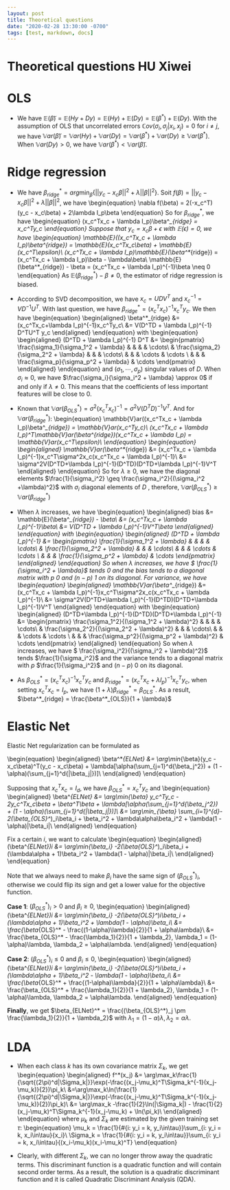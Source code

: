 ```yaml
---
layout: post
title: Theoretical questions
date: "2020-02-28 13:30:00 -0700"
tags: [test, markdown, docs]
---
```

<head>
    <script src="https://cdn.mathjax.org/mathjax/latest/MathJax.js?config=TeX-AMS-MML_HTMLorMML" type="text/javascript"></script>
    <script type="text/x-mathjax-config">
        MathJax.Hub.Config({
            tex2jax: {
            skipTags: ['script', 'noscript', 'style', 'textarea', 'pre'],
            inlineMath: [['$','$']]
            }
        });
    </script>
</head>

# Theoretical questions HU Xiwei


# OLS

* We have $\mathbb{E}(\tilde{\beta}) = \mathbb{E}(Hy + Dy) = \mathbb{E}(Hy) + \mathbb{E}(Dy) = \mathbb{E}(\beta^*) + \mathbb{E}(Dy)$. 
With the assumption of OLS that uncorrelated errors $\mathbb{C}ov(\sigma_i, \sigma_j | x_i, x_j) = 0$ for $i \neq j$, we have $\mathbb{V}ar(\tilde{\beta}) = \mathbb{V}ar(Hy) + \mathbb{V}ar(Dy) = \mathbb{V}ar(\beta^*) + \mathbb{V}ar(Dy) \geq \mathbb{V}ar(\beta^*)$. When $\mathbb{V}ar(Dy) > 0$, we have $\mathbb{V}ar(\beta^*) < \mathbb{V}ar(\tilde{\beta})$.

# Ridge regression

* We have $\beta^*_{ridge} = arg\min_{\beta}\{||y_c - x_c\beta||^2 + \lambda||\beta||^2\}$. Soit $f(\beta) = ||y_c - x_c\beta||^2 + \lambda||\beta||^2$, we have
\begin{equation}
\nabla f(\beta) = 2(-x_c^T)(y_c - x_c\beta) + 2\lambda I_p\beta
\end{equation}
So for $\beta^*_{ridge}$, we have 
\begin{equation}
(x_c^Tx_c + \lambda I_p)\beta^*_{ridge} = x_c^Ty_c
\end{equation}
Suppose that $y_c = x_c\beta + \epsilon$ with $\mathbb{E}(\epsilon) = 0$, we have
\begin{equation}
\mathbb{E}((x_c^Tx_c + \lambda I_p)\beta^*_{ridge}) = \mathbb{E}(x_c^Tx_c\beta) + \mathbb{E}(x_c^T\epsilon)\\
(x_c^Tx_c + \lambda I_p)\mathbb{E}(\beta^*_{ridge}) = (x_c^Tx_c + \lambda I_p)\beta - \lambda\beta\\
\mathbb{E}(\beta^*_{ridge}) - \beta = (x_c^Tx_c + \lambda I_p)^{-1}\beta \neq 0
\end{equation}
As $\mathbb{E}(\beta^*_{ridge}) - \beta \neq 0$, the estimator of ridge regression is biased.


* According to SVD decomposition, we have $x_c = UDV^T$ and $x_c^{-1} = VD^{-1}U^T$. With last question, we have $\beta^*_{ridge} = (x_c^Tx_c)^{-1}x_c^Ty_c$. We then have 
\begin{equation}
\begin{aligned}
\beta^*_{ridge} &= (x_c^Tx_c+\lambda I_p)^{-1}x_c^Ty_c\\
&= V(D^TD + \lambda I_p)^{-1} D^TU^T y_c
\end{aligned}
\end{equation}
with 
\begin{equation}
\begin{aligned}
(D^TD + \lambda I_p)^{-1} D^T &= 
\begin{pmatrix}
\frac{\sigma_1}{\sigma_1^2 + \lambda} & & & & \cdots\\
 & \frac{\sigma_2}{\sigma_2^2 + \lambda} & & & \cdots\\
  & & & \cdots & \cdots \\
   & & & \frac{\sigma_p}{\sigma_p^2 + \lambda} & \cdots
\end{pmatrix}
\end{aligned}
\end{equation} 
and $(\sigma_1, \cdots, \sigma_p)$ singular values of $D$.
When $\sigma_i \approx 0$, we have $\frac{\sigma_i}{\sigma_i^2 + \lambda} \approx 0$ if and only if $\lambda \neq 0$. This means that the coefficients of less important features will be close to $0$.

* Known that $\mathbb{V}ar(\beta^*_{OLS}) = \sigma^2(x_c^Tx_c)^{-1} = \sigma^2 V(D^TD)^{-1}V^T$. And for $\mathbb{V}ar(\beta^*_{ridge})$:
\begin{equation}
\mathbb{V}ar((x_c^Tx_c + \lambda I_p)\beta^*_{ridge}) = \mathbb{V}ar(x_c^Ty_c)\\
(x_c^Tx_c + \lambda I_p)^T\mathbb{V}ar(\beta^*_{ridge})(x_c^Tx_c + \lambda I_p) = \mathbb{V}ar(x_c^T\epsilon)\\
\end{equation}
\begin{equation}
\begin{aligned}
\mathbb{V}ar(\beta^*_{ridge}) &= (x_c^Tx_c + \lambda I_p)^{-1}x_c^T\sigma^2x_c(x_c^Tx_c + \lambda I_p)^{-1}\\
&= \sigma^2V(D^TD+\lambda I_p)^{-1}(D^TD)(D^TD+\lambda I_p)^{-1}V^T
\end{aligned}
\end{equation}
So for $\lambda \geq 0$, we have the diagonal elements $\frac{1}{\sigma_i^2} \geq \frac{\sigma_i^2}{(\sigma_i^2 +\lambda)^2}$ with $\sigma_i$  diagonal elements of $D$ , therefore, $\mathbb{V}ar(\beta^*_{OLS}) \geq \mathbb{V}ar(\beta^*_{ridge})$

* When $\lambda$ increases, we have
\begin{equation}
\begin{aligned}
bias &= \mathbb{E}(\beta^*_{ridge}) - \beta\\
&= (x_c^Tx_c + \lambda I_p)^{-1}\beta\\ 
&= V(D^TD + \lambda I_p)^{-1}V^T\beta
\end{aligned}
\end{equation}
with 
\begin{equation}
\begin{aligned}
(D^TD + \lambda I_p)^{-1} &= 
\begin{pmatrix}
\frac{1}{\sigma_1^2 + \lambda} & & & & \cdots\\
 & \frac{1}{\sigma_2^2 + \lambda} & & & \cdots\\
  & & & \cdots & \cdots \\
   & & & \frac{1}{\sigma_p^2 + \lambda} & \cdots
\end{pmatrix}
\end{aligned}
\end{equation} 
So when $\lambda$ increases, we have $ \frac{1}{\sigma_i^2 + \lambda}$ tends $0$ and the bias tends to a diagonal matrix with $p$ $0$ and $(n-p)$ $1$ on its diagonal.
For variance, we have
\begin{equation}
\begin{aligned}
\mathbb{V}ar(\beta^*_{ridge}) &= (x_c^Tx_c + \lambda I_p)^{-1}x_c^T\sigma^2x_c(x_c^Tx_c + \lambda I_p)^{-1}\\
&= \sigma^2V(D^TD+\lambda I_p)^{-1}(D^TD)(D^TD+\lambda I_p)^{-1}V^T
\end{aligned}
\end{equation}
with
\begin{equation}
\begin{aligned}
(D^TD+\lambda I_p)^{-1}(D^TD)(D^TD+\lambda I_p)^{-1} &= 
\begin{pmatrix}
\frac{\sigma_1^2}{(\sigma_1^2 + \lambda)^2} & & & & \cdots\\
 & \frac{\sigma_2^2}{(\sigma_2^2 + \lambda)^2} & & & \cdots\\
  & & & \cdots & \cdots \\
   & & & \frac{\sigma_p^2}{(\sigma_p^2 + \lambda)^2} & \cdots
\end{pmatrix}
\end{aligned}
\end{equation} 
So when $\lambda$ increases, we have $ \frac{\sigma_i^2}{(\sigma_i^2 + \lambda)^2}$ tends $\frac{1}{\sigma_i^2}$ and the variance tends to a diagonal matrix with $p$ $\frac{1}{\sigma_i^2}$ and $(n-p)$ $0$ on its diagonal.

* As $\beta^*_{OLS} = (x_c^Tx_c)^{-1}x_c^Ty_c$ and $\beta^*_{ridge} = (x_c^Tx_c + \lambda I_p)^{-1}x_c^Ty_c$, when setting $x_c^Tx_c = I_p$, we have $(1 + \lambda)\beta^*_{ridge} = \beta^*_{OLS}$. As a result, $\beta^*_{ridge} = \frac{\beta^*_{OLS}}{1 + \lambda}$

# Elastic Net

Elastic Net regularization can be formulated as

\begin{equation}
\begin{aligned}
\beta^*_{ELNet} &= \arg\min_{\beta}(y_c - x_c\beta)^T(y_c - x_c\beta) + \lambda[\alpha(\sum_{j=1}^d{\beta_j^2}) + (1 - \alpha)(\sum_{j=1}^d{|\beta_j|})]\\
\end{aligned}
\end{equation}

Supposing that $x_c^Tx_c = I_d$, we have $\beta^*_{OLS} = x_c^Ty_c$ and
\begin{equation}
\begin{aligned}
\beta^*_{ELNet} &= \arg\min_{\beta} y_c^Ty_c - 2y_c^Tx_c\beta + \beta^T\beta + \lambda[\alpha(\sum_{j=1}^d{\beta_j^2}) + (1 - \alpha)(\sum_{j=1}^d{|\beta_j|})]\\
&= \arg\min_{\beta} \sum_{i=1}^{d}- 2(\beta_{OLS}^*)_i\beta_i + \beta_i^2 + \lambda\alpha\beta_i^2 + \lambda(1 - \alpha)|\beta_i|\\
\end{aligned}
\end{equation}

Fix a certain $i$, we want to calculate
\begin{equation}
\begin{aligned}
(\beta^*_{ELNet})_i &= \arg\min_{\beta_i} -2(\beta_{OLS}^*)_i\beta_i + (\lambda\alpha + 1)\beta_i^2 + \lambda(1 - \alpha)|\beta_i|\\
\end{aligned}
\end{equation}

Note that we always need to make $\beta_i$ have the same sign of $(\beta_{OLS}^*)_i$, otherwise we could flip its sign and get a lower value for the objective function.

**Case 1**: $(\beta_{OLS}^*)_i > 0$ and $\beta_i \geq 0$, 
\begin{equation}
\begin{aligned}
(\beta^*_{ELNet})_i &= \arg\min_{\beta_i} -2(\beta_{OLS}^*)_i\beta_i + (\lambda\alpha + 1)\beta_i^2 + \lambda(1 - \alpha)\beta_i\\
&= \frac{\beta_{OLS}^* - \frac{(1-\alpha)\lambda}{2}}{1 + \alpha\lambda}\\
&= \frac{\beta_{OLS}^* - \frac{\lambda_1}{2}}{1 + \lambda_2}, \lambda_1 = (1-\alpha)\lambda, \lambda_2 = \alpha\lambda.
\end{aligned}
\end{equation}

**Case 2**: $(\beta_{OLS}^*)_i \leq 0$ and $\beta_i \leq 0$, 
\begin{equation}
\begin{aligned}
(\beta^*_{ELNet})_i &= \arg\min_{\beta_i} -2(\beta_{OLS}^*)_i\beta_i + (\lambda\alpha + 1)\beta_i^2 - \lambda(1 - \alpha)\beta_i\\
&= \frac{\beta_{OLS}^* + \frac{(1-\alpha)\lambda}{2}}{1 + \alpha\lambda}\\
&= \frac{\beta_{OLS}^* + \frac{\lambda_1}{2}}{1 + \lambda_2}, \lambda_1 = (1-\alpha)\lambda, \lambda_2 = \alpha\lambda.
\end{aligned}
\end{equation}

**Finally**, we get $\beta_{ELNet}^* = \frac{(\beta_{OLS}^*)_j \pm \frac{\lambda_1}{2}}{1 + \lambda_2}$ with $\lambda_1 = (1-\alpha)\lambda, \lambda_2 = \alpha\lambda$.

# LDA

* When each class $k$ has its own covariance matrix $\Sigma_k$, we get
\begin{equation}
\begin{aligned}
f^*(x_j) &= \arg\max_k\frac{1}{\sqrt{(2\pi)^d|\Sigma_k|}}\exp(-\frac{(x_j-\mu_k)^T\Sigma_k^{-1}(x_j-\mu_k)}{2})\pi_k\\
&=\arg\max_k\ln(\frac{1}{\sqrt{(2\pi)^d|\Sigma_k|}}\exp(-\frac{(x_j-\mu_k)^T\Sigma_k^{-1}(x_j-\mu_k)}{2})\pi_k)\\
&= \arg\max_k -\frac{1}{2}\ln(|\Sigma_k|) - \frac{1}{2}(x_j-\mu_k)^T\Sigma_k^{-1}(x_j-\mu_k) + \ln(\pi_k)\\
\end{aligned}
\end{equation}
where $\mu_k$ and $\Sigma_k$ are estimated by the given training set $\tau$:
\begin{equation}
\mu_k = \frac{1}{\#\{i: y_i = k, y_i\in\tau\}}\sum_{i: y_i = k, x_i\in\tau}{x_i}\\
\Sigma_k = \frac{1}{\#\{i: y_i = k, y_i\in\tau\}}\sum_{i: y_i = k, x_i\in\tau}{(x_i-\mu_k)(x_i-\mu_k)^T}
\end{equation}

* Clearly, with different $\Sigma_k$, we can no longer throw away the quadratic terms. This discriminant function is a quadratic function and will contain second order terms. As a result, the solution is a quadratic discriminant function and it is called Quadratic Discriminant Analysis (QDA).


```python

```
